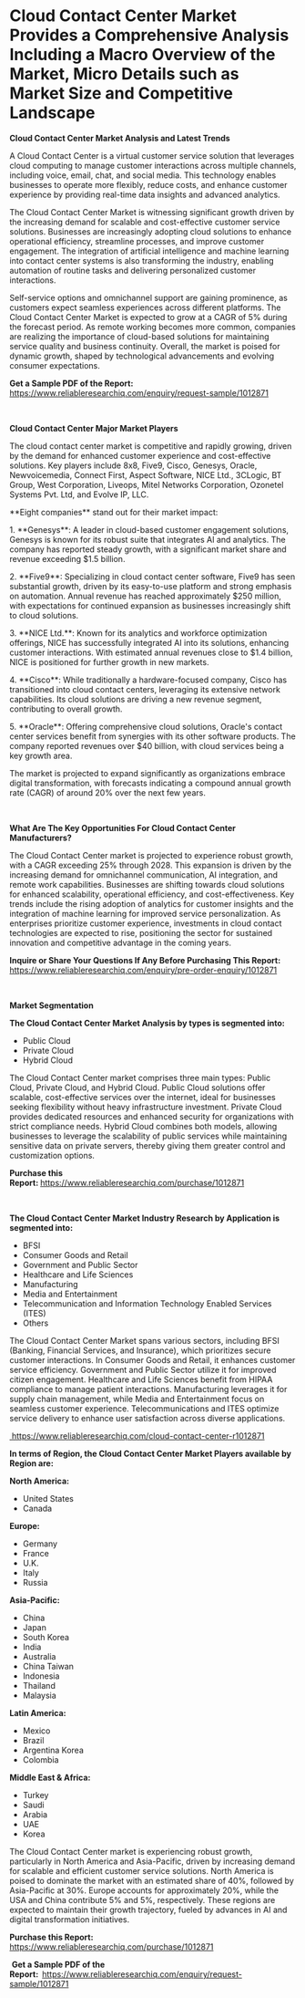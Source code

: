 <p><h1>Cloud Contact Center Market Provides a Comprehensive Analysis Including a Macro Overview of the Market, Micro Details such as Market Size and Competitive Landscape</h1></p><p><strong>Cloud Contact Center Market Analysis and Latest Trends</strong></p>
<p><p>A Cloud Contact Center is a virtual customer service solution that leverages cloud computing to manage customer interactions across multiple channels, including voice, email, chat, and social media. This technology enables businesses to operate more flexibly, reduce costs, and enhance customer experience by providing real-time data insights and advanced analytics.</p><p>The Cloud Contact Center Market is witnessing significant growth driven by the increasing demand for scalable and cost-effective customer service solutions. Businesses are increasingly adopting cloud solutions to enhance operational efficiency, streamline processes, and improve customer engagement. The integration of artificial intelligence and machine learning into contact center systems is also transforming the industry, enabling automation of routine tasks and delivering personalized customer interactions.</p><p>Self-service options and omnichannel support are gaining prominence, as customers expect seamless experiences across different platforms. The Cloud Contact Center Market is expected to grow at a CAGR of 5% during the forecast period. As remote working becomes more common, companies are realizing the importance of cloud-based solutions for maintaining service quality and business continuity. Overall, the market is poised for dynamic growth, shaped by technological advancements and evolving consumer expectations.</p></p>
<p><strong>Get a Sample PDF of the Report:&nbsp;</strong> <a href="https://www.reliableresearchiq.com/enquiry/request-sample/1012871?utm_campaign=3271&utm_medium=2&utm_source=Github&utm_content=ia&utm_term=17042025&utm_id=cloud-contact-center">https://www.reliableresearchiq.com/enquiry/request-sample/1012871</a></p>
<p>&nbsp;</p>
<p><strong>Cloud Contact Center Major Market Players</strong></p>
<p><p>The cloud contact center market is competitive and rapidly growing, driven by the demand for enhanced customer experience and cost-effective solutions. Key players include 8x8, Five9, Cisco, Genesys, Oracle, Newvoicemedia, Connect First, Aspect Software, NICE Ltd., 3CLogic, BT Group, West Corporation, Liveops, Mitel Networks Corporation, Ozonetel Systems Pvt. Ltd, and Evolve IP, LLC.</p><p>**Eight companies** stand out for their market impact:</p><p>1. **Genesys**: A leader in cloud-based customer engagement solutions, Genesys is known for its robust suite that integrates AI and analytics. The company has reported steady growth, with a significant market share and revenue exceeding $1.5 billion.</p><p>2. **Five9**: Specializing in cloud contact center software, Five9 has seen substantial growth, driven by its easy-to-use platform and strong emphasis on automation. Annual revenue has reached approximately $250 million, with expectations for continued expansion as businesses increasingly shift to cloud solutions.</p><p>3. **NICE Ltd.**: Known for its analytics and workforce optimization offerings, NICE has successfully integrated AI into its solutions, enhancing customer interactions. With estimated annual revenues close to $1.4 billion, NICE is positioned for further growth in new markets.</p><p>4. **Cisco**: While traditionally a hardware-focused company, Cisco has transitioned into cloud contact centers, leveraging its extensive network capabilities. Its cloud solutions are driving a new revenue segment, contributing to overall growth.</p><p>5. **Oracle**: Offering comprehensive cloud solutions, Oracle's contact center services benefit from synergies with its other software products. The company reported revenues over $40 billion, with cloud services being a key growth area.</p><p>The market is projected to expand significantly as organizations embrace digital transformation, with forecasts indicating a compound annual growth rate (CAGR) of around 20% over the next few years.</p></p>
<p>&nbsp;</p>
<p><strong>What Are The Key Opportunities For Cloud Contact Center Manufacturers?</strong></p>
<p><p>The Cloud Contact Center market is projected to experience robust growth, with a CAGR exceeding 25% through 2028. This expansion is driven by the increasing demand for omnichannel communication, AI integration, and remote work capabilities. Businesses are shifting towards cloud solutions for enhanced scalability, operational efficiency, and cost-effectiveness. Key trends include the rising adoption of analytics for customer insights and the integration of machine learning for improved service personalization. As enterprises prioritize customer experience, investments in cloud contact technologies are expected to rise, positioning the sector for sustained innovation and competitive advantage in the coming years.</p></p>
<p><strong>Inquire or Share Your Questions If Any Before Purchasing This Report:</strong> <a href="https://www.reliableresearchiq.com/enquiry/pre-order-enquiry/1012871?utm_campaign=3271&utm_medium=2&utm_source=Github&utm_content=ia&utm_term=17042025&utm_id=cloud-contact-center">https://www.reliableresearchiq.com/enquiry/pre-order-enquiry/1012871</a></p>
<p>&nbsp;</p>
<p><strong>Market Segmentation</strong></p>
<p><strong>The Cloud Contact Center Market Analysis by types is segmented into:</strong></p>
<p><ul><li>Public Cloud</li><li>Private Cloud</li><li>Hybrid Cloud</li></ul></p>
<p><p>The Cloud Contact Center market comprises three main types: Public Cloud, Private Cloud, and Hybrid Cloud. Public Cloud solutions offer scalable, cost-effective services over the internet, ideal for businesses seeking flexibility without heavy infrastructure investment. Private Cloud provides dedicated resources and enhanced security for organizations with strict compliance needs. Hybrid Cloud combines both models, allowing businesses to leverage the scalability of public services while maintaining sensitive data on private servers, thereby giving them greater control and customization options.</p></p>
<p><strong>Purchase this Report:&nbsp;</strong><a href="https://www.reliableresearchiq.com/purchase/1012871?utm_campaign=3271&utm_medium=2&utm_source=Github&utm_content=ia&utm_term=17042025&utm_id=cloud-contact-center">https://www.reliableresearchiq.com/purchase/1012871</a></p>
<p>&nbsp;</p>
<p><strong>The Cloud Contact Center Market Industry Research by Application is segmented into:</strong></p>
<p><ul><li>BFSI</li><li>Consumer Goods and Retail</li><li>Government and Public Sector</li><li>Healthcare and Life Sciences</li><li>Manufacturing</li><li>Media and Entertainment</li><li>Telecommunication and Information Technology Enabled Services (ITES)</li><li>Others</li></ul></p>
<p><p>The Cloud Contact Center Market spans various sectors, including BFSI (Banking, Financial Services, and Insurance), which prioritizes secure customer interactions. In Consumer Goods and Retail, it enhances customer service efficiency. Government and Public Sector utilize it for improved citizen engagement. Healthcare and Life Sciences benefit from HIPAA compliance to manage patient interactions. Manufacturing leverages it for supply chain management, while Media and Entertainment focus on seamless customer experience. Telecommunications and ITES optimize service delivery to enhance user satisfaction across diverse applications.</p></p>
<p><a href="https://www.reliableresearchiq.com/cloud-contact-center-r1012871?utm_campaign=3271&utm_medium=2&utm_source=Github&utm_content=ia&utm_term=17042025&utm_id=cloud-contact-center">&nbsp;https://www.reliableresearchiq.com/cloud-contact-center-r1012871</a></p>
<p><strong>In terms of Region, the Cloud Contact Center Market Players available by Region are:</strong></p>
<p>
    <p> <strong> North America: </strong>
        <ul>
            <li>United States</li>
            <li>Canada</li>
        </ul>
        </p> 
    <p> <strong> Europe: </strong>
        <ul>
            <li>Germany</li>
            <li>France</li>
            <li>U.K.</li>
            <li>Italy</li>
            <li>Russia</li>
        </ul>
        </p> 
    <p> <strong> Asia-Pacific: </strong>
        <ul>
            <li>China</li>
            <li>Japan</li>
            <li>South Korea</li>
            <li>India</li>
            <li>Australia</li>
            <li>China Taiwan</li>
            <li>Indonesia</li>
            <li>Thailand</li>
            <li>Malaysia</li>
        </ul>
        </p> 
    <p> <strong> Latin America: </strong>
        <ul>
            <li>Mexico</li>
            <li>Brazil</li>
            <li>Argentina Korea</li>
            <li>Colombia</li>
        </ul>
        </p> 
    <p> <strong> Middle East & Africa: </strong>
        <ul>
            <li>Turkey</li>
            <li>Saudi</li>
            <li>Arabia</li>
            <li>UAE</li>
            <li>Korea</li>
        </ul>
    </p>
    </p>
<p><p>The Cloud Contact Center market is experiencing robust growth, particularly in North America and Asia-Pacific, driven by increasing demand for scalable and efficient customer service solutions. North America is poised to dominate the market with an estimated share of 40%, followed by Asia-Pacific at 30%. Europe accounts for approximately 20%, while the USA and China contribute 5% and 5%, respectively. These regions are expected to maintain their growth trajectory, fueled by advances in AI and digital transformation initiatives.</p></p>
<p><strong>Purchase this Report: </strong><a href="https://www.reliableresearchiq.com/purchase/1012871?utm_campaign=3271&utm_medium=2&utm_source=Github&utm_content=ia&utm_term=17042025&utm_id=cloud-contact-center">https://www.reliableresearchiq.com/purchase/1012871</a></p>
<p>&nbsp;<strong>Get a Sample PDF of the Report:&nbsp;&nbsp;</strong><a href="https://www.reliableresearchiq.com/enquiry/request-sample/1012871?utm_campaign=3271&utm_medium=2&utm_source=Github&utm_content=ia&utm_term=17042025&utm_id=cloud-contact-center">https://www.reliableresearchiq.com/enquiry/request-sample/1012871</a></p>
<p><strong></strong></p>
<p><p></p><p></p><p></p></p>